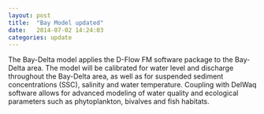 ```yaml
---
layout: post
title:  "Bay Model updated"
date:   2014-07-02 14:24:03
categories: update
---
```


The Bay-Delta model applies the D-Flow FM software package to the
Bay-Delta area. The model will be calibrated for water level and
discharge throughout the Bay-Delta area, as well as for suspended
sediment concentrations (SSC), salinity and water temperature.
Coupling with DelWaq software allows for advanced modeling of water
quality and ecological parameters such as phytoplankton, bivalves and
fish habitats.
